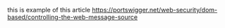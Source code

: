
this is example of this article https://portswigger.net/web-security/dom-based/controlling-the-web-message-source
